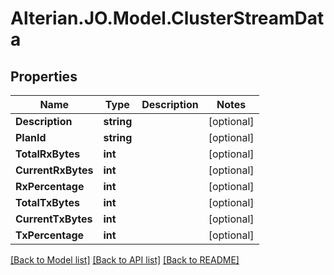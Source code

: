 # Alterian.JO.Model.ClusterStreamData

## Properties

Name | Type | Description | Notes
------------ | ------------- | ------------- | -------------
**Description** | **string** |  | [optional] 
**PlanId** | **string** |  | [optional] 
**TotalRxBytes** | **int** |  | [optional] 
**CurrentRxBytes** | **int** |  | [optional] 
**RxPercentage** | **int** |  | [optional] 
**TotalTxBytes** | **int** |  | [optional] 
**CurrentTxBytes** | **int** |  | [optional] 
**TxPercentage** | **int** |  | [optional] 

[[Back to Model list]](../README.md#documentation-for-models) [[Back to API list]](../README.md#documentation-for-api-endpoints) [[Back to README]](../README.md)


